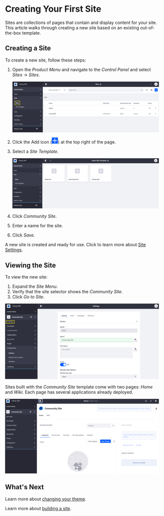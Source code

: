 # Creating Your First Site

Sites are collections of pages that contain and display content for your site. This article walks through creating a new site based on an existing out-of-the-box template.

## Creating a Site

To create a new site, follow these steps:

1. Open the _Product Menu_ and navigate to the _Control Panel_ and select _Sites_ → _Sites_.

    ![Sites Menu in the Control Panel](./creating-your-first-site/images/01.png)

1. Click the Add icon (![Add Icon](../images/icon-add.png)) at the top right of the page.
1. Select a _Site Template_.

   ![Select a Site Template](./creating-your-first-site/images/02.png)

1. Click _Community Site_.
1. Enter a name for the site.
1. Click _Save_.

A new site is created and ready for use. Click to learn more about [Site Settings](../site-building/01-introduction-to-site-building.md).

## Viewing the Site

To view the new site:

1. Expand the _Site Menu_.
1. Verify that the site selector shows the _Community Site_.
1. Click _Go to Site_.

![Configure the new site](./creating-your-first-site/images/03.png)

Sites built with the _Community Site_ template come with two pages: _Home_ and _Wiki_. Each page has several applications already deployed.

![Community Site - Home Page](./creating-your-first-site/images/04.png)

## What's Next

Learn more about [changing your theme](./changing-your-theme.md).

Learn more about [building a site](../site-building/01-introduction-to-site-building.md).
